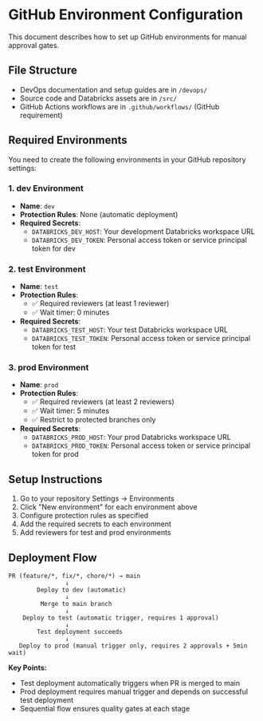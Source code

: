 # GitHub Environment Configuration

This document describes how to set up GitHub environments for manual approval gates.

## File Structure
- DevOps documentation and setup guides are in `/devops/`
- Source code and Databricks assets are in `/src/`
- GitHub Actions workflows are in `.github/workflows/` (GitHub requirement)

## Required Environments
You need to create the following environments in your GitHub repository settings:

### 1. dev Environment
- **Name**: `dev`
- **Protection Rules**: None (automatic deployment)
- **Required Secrets**:
  - `DATABRICKS_DEV_HOST`: Your development Databricks workspace URL
  - `DATABRICKS_DEV_TOKEN`: Personal access token or service principal token for dev

### 2. test Environment  
- **Name**: `test`
- **Protection Rules**: 
  - ✅ Required reviewers (at least 1 reviewer)
  - ✅ Wait timer: 0 minutes
- **Required Secrets**:
  - `DATABRICKS_TEST_HOST`: Your test Databricks workspace URL
  - `DATABRICKS_TEST_TOKEN`: Personal access token or service principal token for test

### 3. prod Environment
- **Name**: `prod` 
- **Protection Rules**:
  - ✅ Required reviewers (at least 2 reviewers)
  - ✅ Wait timer: 5 minutes
  - ✅ Restrict to protected branches only
- **Required Secrets**:
  - `DATABRICKS_PROD_HOST`: Your prod Databricks workspace URL
  - `DATABRICKS_PROD_TOKEN`: Personal access token or service principal token for prod

## Setup Instructions

1. Go to your repository Settings → Environments
2. Click "New environment" for each environment above
3. Configure protection rules as specified
4. Add the required secrets to each environment
5. Add reviewers for test and prod environments

## Deployment Flow

```
PR (feature/*, fix/*, chore/*) → main
                ↓
        Deploy to dev (automatic)
                ↓
         Merge to main branch
                ↓
    Deploy to test (automatic trigger, requires 1 approval)
                ↓
        Test deployment succeeds
                ↓
   Deploy to prod (manual trigger only, requires 2 approvals + 5min wait)
```

**Key Points:**
- Test deployment automatically triggers when PR is merged to main
- Prod deployment requires manual trigger and depends on successful test deployment
- Sequential flow ensures quality gates at each stage